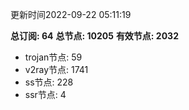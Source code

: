 更新时间2022-09-22 05:11:19

**总订阅: 64**
**总节点: 10205**
**有效节点: 2032**
- trojan节点: 59
- v2ray节点: 1741
- ss节点: 228
- ssr节点: 4
